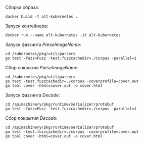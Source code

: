 Сборка образа:
```
docker build -t alt-kubernetes .
```

Запуск контейнера:
```
docker run --name alt-kubernetes -it alt-kubernetes
```

Запуск фаззинга _ParseImageName_:
```
cd /kubernetes/pkg/util/parsers
go test -fuzz=Fuzz -test.fuzzcachedir=./corpus -parallel=1
```

Сбор покрытия _ParseImageName_:
```
cd /kubernetes/pkg/util/parsers
go test -test.fuzzcachedir=./corpus -coverprofile=cover.out
go tool cover -html=cover.out -o cover.html
```

Запуск фаззинга _Decode_:
```
cd /apimachinery/pkg/runtime/serializer/protobuf
go test -fuzz=Fuzz -test.fuzzcachedir=./corpus -parallel=1
```

Сбор покрытия _Decode_:
```
cd /apimachinery/pkg/runtime/serializer/protobuf
go test -test.fuzzcachedir=./corpus -coverprofile=cover.out
go tool cover -html=cover.out -o cover.html
```
